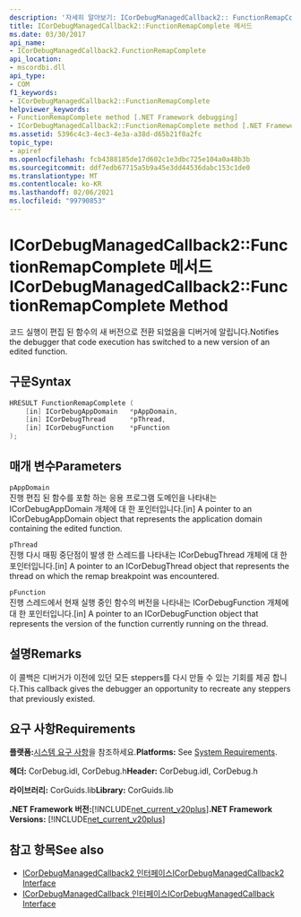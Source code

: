```yaml
---
description: '자세히 알아보기: ICorDebugManagedCallback2:: FunctionRemapComplete 메서드'
title: ICorDebugManagedCallback2::FunctionRemapComplete 메서드
ms.date: 03/30/2017
api_name:
- ICorDebugManagedCallback2.FunctionRemapComplete
api_location:
- mscordbi.dll
api_type:
- COM
f1_keywords:
- ICorDebugManagedCallback2::FunctionRemapComplete
helpviewer_keywords:
- FunctionRemapComplete method [.NET Framework debugging]
- ICorDebugManagedCallback2::FunctionRemapComplete method [.NET Framework debugging]
ms.assetid: 5396c4c3-4ec3-4e3a-a38d-d65b21f0a2fc
topic_type:
- apiref
ms.openlocfilehash: fcb4388185de17d602c1e3dbc725e104a0a48b3b
ms.sourcegitcommit: ddf7edb67715a5b9a45e3dd44536dabc153c1de0
ms.translationtype: MT
ms.contentlocale: ko-KR
ms.lasthandoff: 02/06/2021
ms.locfileid: "99790853"
---
```

# <a name="icordebugmanagedcallback2functionremapcomplete-method"></a><span data-ttu-id="2b861-103">ICorDebugManagedCallback2::FunctionRemapComplete 메서드</span><span class="sxs-lookup"><span data-stu-id="2b861-103">ICorDebugManagedCallback2::FunctionRemapComplete Method</span></span>

<span data-ttu-id="2b861-104">코드 실행이 편집 된 함수의 새 버전으로 전환 되었음을 디버거에 알립니다.</span><span class="sxs-lookup"><span data-stu-id="2b861-104">Notifies the debugger that code execution has switched to a new version of an edited function.</span></span>  
  
## <a name="syntax"></a><span data-ttu-id="2b861-105">구문</span><span class="sxs-lookup"><span data-stu-id="2b861-105">Syntax</span></span>  
  
```cpp  
HRESULT FunctionRemapComplete (  
    [in] ICorDebugAppDomain   *pAppDomain,  
    [in] ICorDebugThread      *pThread,  
    [in] ICorDebugFunction    *pFunction  
);  
```  
  
## <a name="parameters"></a><span data-ttu-id="2b861-106">매개 변수</span><span class="sxs-lookup"><span data-stu-id="2b861-106">Parameters</span></span>  

 `pAppDomain`  
 <span data-ttu-id="2b861-107">진행 편집 된 함수를 포함 하는 응용 프로그램 도메인을 나타내는 ICorDebugAppDomain 개체에 대 한 포인터입니다.</span><span class="sxs-lookup"><span data-stu-id="2b861-107">[in] A pointer to an ICorDebugAppDomain object that represents the application domain containing the edited function.</span></span>  
  
 `pThread`  
 <span data-ttu-id="2b861-108">진행 다시 매핑 중단점이 발생 한 스레드를 나타내는 ICorDebugThread 개체에 대 한 포인터입니다.</span><span class="sxs-lookup"><span data-stu-id="2b861-108">[in] A pointer to an ICorDebugThread object that represents the thread on which the remap breakpoint was encountered.</span></span>  
  
 `pFunction`  
 <span data-ttu-id="2b861-109">진행 스레드에서 현재 실행 중인 함수의 버전을 나타내는 ICorDebugFunction 개체에 대 한 포인터입니다.</span><span class="sxs-lookup"><span data-stu-id="2b861-109">[in] A pointer to an ICorDebugFunction object that represents the version of the function currently running on the thread.</span></span>  
  
## <a name="remarks"></a><span data-ttu-id="2b861-110">설명</span><span class="sxs-lookup"><span data-stu-id="2b861-110">Remarks</span></span>  

 <span data-ttu-id="2b861-111">이 콜백은 디버거가 이전에 있던 모든 steppers를 다시 만들 수 있는 기회를 제공 합니다.</span><span class="sxs-lookup"><span data-stu-id="2b861-111">This callback gives the debugger an opportunity to recreate any steppers that previously existed.</span></span>  
  
## <a name="requirements"></a><span data-ttu-id="2b861-112">요구 사항</span><span class="sxs-lookup"><span data-stu-id="2b861-112">Requirements</span></span>  

 <span data-ttu-id="2b861-113">**플랫폼:**[시스템 요구 사항](../../get-started/system-requirements.md)을 참조하세요.</span><span class="sxs-lookup"><span data-stu-id="2b861-113">**Platforms:** See [System Requirements](../../get-started/system-requirements.md).</span></span>  
  
 <span data-ttu-id="2b861-114">**헤더:** CorDebug.idl, CorDebug.h</span><span class="sxs-lookup"><span data-stu-id="2b861-114">**Header:** CorDebug.idl, CorDebug.h</span></span>  
  
 <span data-ttu-id="2b861-115">**라이브러리:** CorGuids.lib</span><span class="sxs-lookup"><span data-stu-id="2b861-115">**Library:** CorGuids.lib</span></span>  
  
 <span data-ttu-id="2b861-116">**.NET Framework 버전:**[!INCLUDE[net_current_v20plus](../../../../includes/net-current-v20plus-md.md)]</span><span class="sxs-lookup"><span data-stu-id="2b861-116">**.NET Framework Versions:** [!INCLUDE[net_current_v20plus](../../../../includes/net-current-v20plus-md.md)]</span></span>  
  
## <a name="see-also"></a><span data-ttu-id="2b861-117">참고 항목</span><span class="sxs-lookup"><span data-stu-id="2b861-117">See also</span></span>

- [<span data-ttu-id="2b861-118">ICorDebugManagedCallback2 인터페이스</span><span class="sxs-lookup"><span data-stu-id="2b861-118">ICorDebugManagedCallback2 Interface</span></span>](icordebugmanagedcallback2-interface.md)
- [<span data-ttu-id="2b861-119">ICorDebugManagedCallback 인터페이스</span><span class="sxs-lookup"><span data-stu-id="2b861-119">ICorDebugManagedCallback Interface</span></span>](icordebugmanagedcallback-interface.md)
